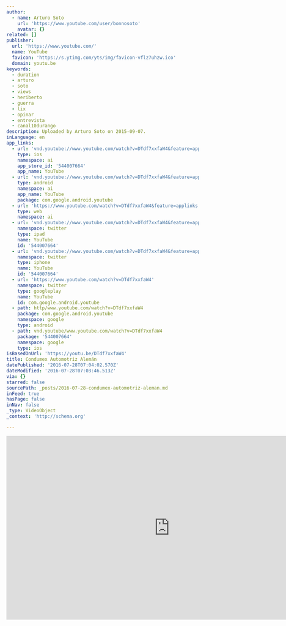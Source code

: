 ```yaml
---
author:
  - name: Arturo Soto
    url: 'https://www.youtube.com/user/bonnosoto'
    avatar: {}
related: []
publisher:
  url: 'https://www.youtube.com/'
  name: YouTube
  favicon: 'https://s.ytimg.com/yts/img/favicon-vflz7uhzw.ico'
  domain: youtu.be
keywords:
  - duration
  - arturo
  - soto
  - views
  - heriberto
  - guerra
  - lix
  - opinar
  - entrevista
  - canal10durango
description: Uploaded by Arturo Soto on 2015-09-07.
inLanguage: en
app_links:
  - url: 'vnd.youtube://www.youtube.com/watch?v=DTdf7xxfaW4&feature=applinks'
    type: ios
    namespace: ai
    app_store_id: '544007664'
    app_name: YouTube
  - url: 'vnd.youtube://www.youtube.com/watch?v=DTdf7xxfaW4&feature=applinks'
    type: android
    namespace: ai
    app_name: YouTube
    package: com.google.android.youtube
  - url: 'https://www.youtube.com/watch?v=DTdf7xxfaW4&feature=applinks'
    type: web
    namespace: ai
  - url: 'vnd.youtube://www.youtube.com/watch?v=DTdf7xxfaW4&feature=applinks'
    namespace: twitter
    type: ipad
    name: YouTube
    id: '544007664'
  - url: 'vnd.youtube://www.youtube.com/watch?v=DTdf7xxfaW4&feature=applinks'
    namespace: twitter
    type: iphone
    name: YouTube
    id: '544007664'
  - url: 'https://www.youtube.com/watch?v=DTdf7xxfaW4'
    namespace: twitter
    type: googleplay
    name: YouTube
    id: com.google.android.youtube
  - path: http/www.youtube.com/watch?v=DTdf7xxfaW4
    package: com.google.android.youtube
    namespace: google
    type: android
  - path: vnd.youtube/www.youtube.com/watch?v=DTdf7xxfaW4
    package: '544007664'
    namespace: google
    type: ios
isBasedOnUrl: 'https://youtu.be/DTdf7xxfaW4'
title: Condumex Automotriz Alemán
datePublished: '2016-07-28T07:04:02.570Z'
dateModified: '2016-07-28T07:03:46.513Z'
via: {}
starred: false
sourcePath: _posts/2016-07-28-condumex-automotriz-aleman.md
inFeed: true
hasPage: false
inNav: false
_type: VideoObject
_context: 'http://schema.org'

---
```

<iframe src="https://cdn.embedly.com/widgets/media.html?src=https%3A%2F%2Fwww.youtube.com%2Fembed%2FDTdf7xxfaW4%3Ffeature%3Doembed&amp;url=http%3A%2F%2Fwww.youtube.com%2Fwatch%3Fv%3DDTdf7xxfaW4&amp;image=https%3A%2F%2Fi.ytimg.com%2Fvi%2FDTdf7xxfaW4%2Fhqdefault.jpg&amp;key=b7d04c9b404c499eba89ee7072e1c4f7&amp;type=text%2Fhtml&amp;schema=youtube" width="854" height="480" scrolling="no" frameborder="0" allowfullscreen="" style=""></iframe>